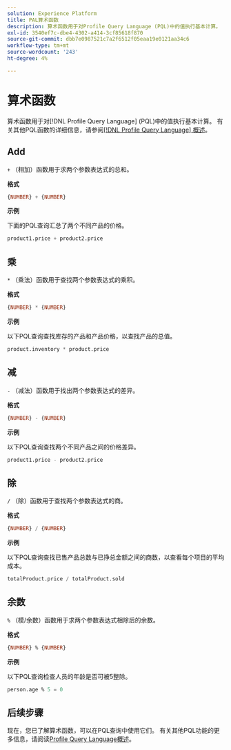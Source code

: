 ```yaml
---
solution: Experience Platform
title: PAL算术函数
description: 算术函数用于对Profile Query Language (PQL)中的值执行基本计算。
exl-id: 3540ef7c-dbe4-4302-a414-3cf85618f870
source-git-commit: dbb7e0987521c7a2f6512f05eaa19e0121aa34c6
workflow-type: tm+mt
source-wordcount: '243'
ht-degree: 4%

---
```


# 算术函数

算术函数用于对[!DNL Profile Query Language] (PQL)中的值执行基本计算。 有关其他PQL函数的详细信息，请参阅[[!DNL Profile Query Language] 概述](./overview.md)。

## Add

`+` （相加）函数用于求两个参数表达式的总和。

**格式**

```sql
{NUMBER} + {NUMBER}
```

**示例**

下面的PQL查询汇总了两个不同产品的价格。

```sql
product1.price + product2.price
```

## 乘

`*` （乘法）函数用于查找两个参数表达式的乘积。

**格式**

```sql
{NUMBER} * {NUMBER}
```

**示例**

以下PQL查询查找库存的产品和产品价格，以查找产品的总值。

```sql
product.inventory * product.price
```

## 减

`-` （减法）函数用于找出两个参数表达式的差异。

**格式**

```sql
{NUMBER} - {NUMBER}
```

**示例**

以下PQL查询查找两个不同产品之间的价格差异。

```sql
product1.price - product2.price
```

## 除

`/` （除）函数用于查找两个参数表达式的商。

**格式**

```sql
{NUMBER} / {NUMBER}
```

**示例**

以下PQL查询查找已售产品总数与已挣总金额之间的商数，以查看每个项目的平均成本。

```sql
totalProduct.price / totalProduct.sold
```

## 余数

`%` （模/余数）函数用于求两个参数表达式相除后的余数。

**格式**

```sql
{NUMBER} % {NUMBER}
```

**示例**

以下PQL查询检查人员的年龄是否可被5整除。

```sql
person.age % 5 = 0
```

## 后续步骤

现在，您已了解算术函数，可以在PQL查询中使用它们。 有关其他PQL功能的更多信息，请阅读[Profile Query Language概述](./overview.md)。
